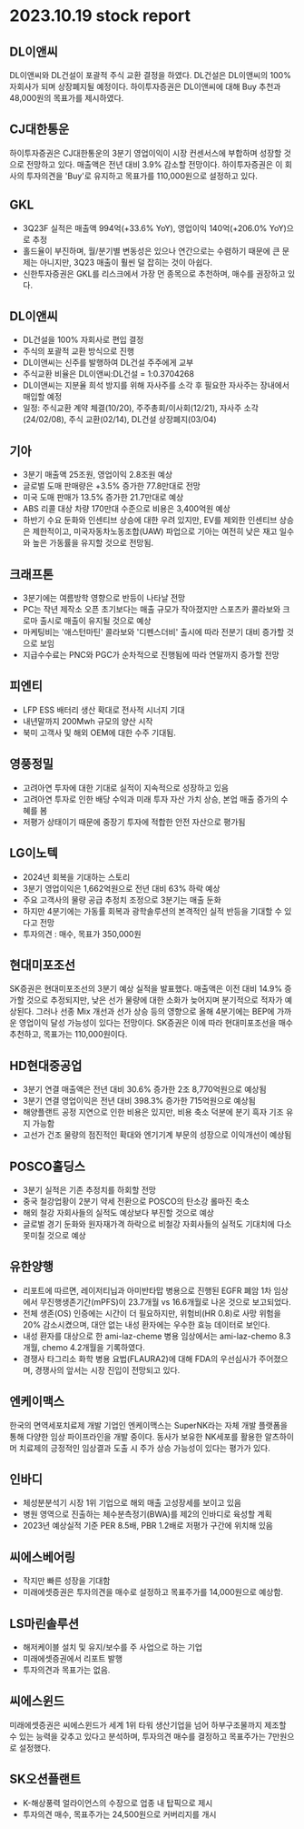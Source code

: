 # 2023.10.19 stock report
## DL이앤씨
DL이앤씨와 DL건설이 포괄적 주식 교환 결정을 하였다. DL건설은 DL이앤씨의 100% 자회사가 되며 상장폐지될 예정이다. 하이투자증권은 DL이앤씨에 대해 Buy 추천과 48,000원의 목표가를 제시하였다.
## CJ대한통운
하이투자증권은 CJ대한통운의 3분기 영업이익이 시장 컨센서스에 부합하며 성장할 것으로 전망하고 있다. 매출액은 전년 대비 3.9% 감소할 전망이다. 하이투자증권은 이 회사의 투자의견을 'Buy'로 유지하고 목표가를 110,000원으로 설정하고 있다.
## GKL
- 3Q23F 실적은 매출액 994억(+33.6% YoY), 영업이익 140억(+206.0% YoY)으로 추정
- 홀드율이 부진하며, 월/분기별 변동성은 있으나 연간으로는 수렴하기 때문에 큰 문제는 아니지만, 3Q23 매출이 훨씬 덜 잡히는 것이 아쉽다.
- 신한투자증권은 GKL를 리스크에서 가장 먼 종목으로 추천하며, 매수를 권장하고 있다.
## DL이앤씨
- DL건설을 100% 자회사로 편입 결정
- 주식의 포괄적 교환 방식으로 진행
- DL이앤씨는 신주를 발행하여 DL건설 주주에게 교부
- 주식교환 비율은 DL이앤씨:DL건설 = 1:0.3704268
- DL이앤씨는 지분율 희석 방지를 위해 자사주를 소각 후 필요한 자사주는 장내에서 매입할 예정
- 일정: 주식교환 계약 체결(10/20), 주주총회/이사회(12/21), 자사주 소각(24/02/08), 주식 교환(02/14), DL건설 상장폐지(03/04)
## 기아
- 3분기 매출액 25조원, 영업이익 2.8조원 예상
- 글로벌 도매 판매량은 +3.5% 증가한 77.8만대로 전망
- 미국 도매 판매가 13.5% 증가한 21.7만대로 예상
- ABS 리콜 대상 차량 170만대 수준으로 비용은 3,400억원 예상
- 하반기 수요 둔화와 인센티브 상승에 대한 우려 있지만, EV를 제외한 인센티브 상승은 제한적이고, 미국자동차노동조합(UAW) 파업으로 기아는 여전히 낮은 재고 일수와 높은 가동률을 유지할 것으로 전망됨.
## 크래프톤
- 3분기에는 여름방학 영향으로 반등이 나타날 전망
- PC는 작년 제작소 오픈 초기보다는 매출 규모가 작아졌지만 스포츠카 콜라보와 크로마 출시로 매출이 유지될 것으로 예상
- 마케팅비는 '애스턴마틴' 콜라보와 '디펜스더비' 출시에 따라 전분기 대비 증가할 것으로 보임
- 지급수수료는 PNC와 PGC가 순차적으로 진행됨에 따라 연말까지 증가할 전망
## 피엔티
- LFP ESS 배터리 생산 확대로 전사적 시너지 기대
- 내년말까지 200Mwh 규모의 양산 시작
- 북미 고객사 및 해외 OEM에 대한 수주 기대됨.
## 영풍정밀
- 고려아연 투자에 대한 기대로 실적이 지속적으로 성장하고 있음
- 고려아연 투자로 인한 배당 수익과 미래 투자 자산 가치 상승, 본업 매출 증가의 수혜를 봄
- 저평가 상태이기 때문에 중장기 투자에 적합한 안전 자산으로 평가됨
## LG이노텍
- 2024년 회복을 기대하는 스토리
- 3분기 영업이익은 1,662억원으로 전년 대비 63% 하락 예상
- 주요 고객사의 물량 공급 추정치 조정으로 3분기는 매출 둔화
- 하지만 4분기에는 가동률 회복과 광학솔루션의 본격적인 실적 반등을 기대할 수 있다고 전망
- 투자의견 : 매수, 목표가 350,000원
## 현대미포조선
SK증권은 현대미포조선의 3분기 예상 실적을 발표했다. 매출액은 이전 대비 14.9% 증가할 것으로 추정되지만, 낮은 선가 물량에 대한 소화가 늦어지며 분기적으로 적자가 예상된다. 그러나 선종 Mix 개선과 선가 상승 등의 영향으로 올해 4분기에는 BEP에 가까운 영업이익 달성 가능성이 있다는 전망이다. SK증권은 이에 따라 현대미포조선을 매수 추천하고, 목표가는 110,000원이다.
## HD현대중공업
- 3분기 연결 매출액은 전년 대비 30.6% 증가한 2조 8,770억원으로 예상됨
- 3분기 연결 영업이익은 전년 대비 398.3% 증가한 715억원으로 예상됨
- 해양플랜트 공정 지연으로 인한 비용은 있지만, 비용 축소 덕분에 분기 흑자 기조 유지 가능함
- 고선가 건조 물량의 점진적인 확대와 엔기기계 부문의 성장으로 이익개선이 예상됨
## POSCO홀딩스
- 3분기 실적은 기존 추정치를 하회할 전망
- 중국 철강업황이 2분기 약세 전환으로 POSCO의 탄소강 롤마진 축소
- 해외 철강 자회사들의 실적도 예상보다 부진할 것으로 예상
- 글로벌 경기 둔화와 원자재가격 하락으로 비철강 자회사들의 실적도 기대치에 다소 못미칠 것으로 예상
## 유한양행
- 리포트에 따르면, 레이저티닙과 아미반타맙 병용으로 진행된 EGFR 폐암 1차 임상에서 무진행생존기간(mPFS)이 23.7개월 vs 16.6개월로 나온 것으로 보고되었다.
- 전체 생존(OS) 인증에는 시간이 더 필요하지만, 위험비(HR 0.8)로 사망 위험을 20% 감소시켰으며, 대안 없는 내성 환자에는 우수한 효능 데이터로 보인다.
- 내성 환자를 대상으로 한 ami-laz-cheme 병용 임상에서는 ami-laz-chemo 8.3개월, chemo 4.2개월을 기록하였다.
- 경쟁사 타그리소 화학 병용 요법(FLAURA2)에 대해 FDA의 우선심사가 주어졌으며, 경쟁사의 앞서는 시장 진입이 전망되고 있다.
## 엔케이맥스
한국의 면역세포치료제 개발 기업인 엔케이맥스는 SuperNK라는 자체 개발 플랫폼을 통해 다양한 임상 파이프라인을 개발 중이다. 동사가 보유한 NK세포를 활용한 알츠하이머 치료제의 긍정적인 임상결과 도출 시 주가 상승 가능성이 있다는 평가가 있다.
## 인바디
- 체성분분석기 시장 1위 기업으로 해외 매출 고성장세를 보이고 있음
- 병원 영역으로 진출하는 체수분측정기(BWA)를 제2의 인바디로 육성할 계획
- 2023년 예상실적 기준 PER 8.5배, PBR 1.2배로 저평가 구간에 위치해 있음
## 씨에스베어링
- 작지만 빠른 성장을 기대함
- 미래에셋증권은 투자의견을 매수로 설정하고 목표주가를 14,000원으로 예상함.
## LS마린솔루션
- 해저케이블 설치 및 유지/보수를 주 사업으로 하는 기업
- 미래에셋증권에서 리포트 발행
- 투자의견과 목표가는 없음.
## 씨에스윈드
미래에셋증권은 씨에스윈드가 세계 1위 타워 생산기업을 넘어 하부구조물까지 제조할 수 있는 능력을 갖추고 있다고 분석하며, 투자의견 매수를 결정하고 목표주가는 7만원으로 설정했다.
## SK오션플랜트
- K-해상풍력 얼라이언스의 수장으로 업종 내 탑픽으로 제시
- 투자의견 매수, 목표주가는 24,500원으로 커버리지를 개시